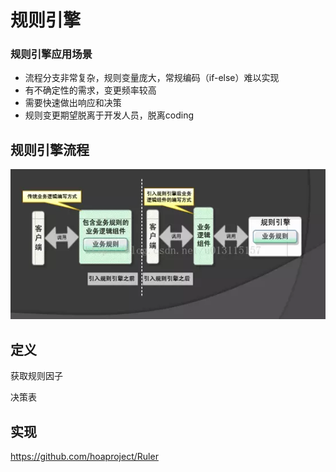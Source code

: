 # 规则引擎

### 规则引擎应用场景

- 流程分支非常复杂，规则变量庞大，常规编码（if-else）难以实现
- 有不确定性的需求，变更频率较高
- 需要快速做出响应和决策
- 规则变更期望脱离于开发人员，脱离coding



## 规则引擎流程

![img](assets/5070396-bd90e4d30afe83a2.webp)



## 定义

获取规则因子

决策表





## 实现

https://github.com/hoaproject/Ruler